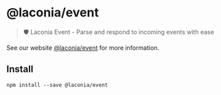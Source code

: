 # @laconia/event

> 🛡️ Laconia Event - Parse and respond to incoming events with ease

See our website [@laconia/event](https://laconiajs.io/docs/api/event) for more
information.

## Install

```
npm install --save @laconia/event
```
